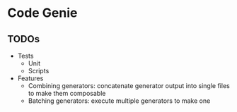 # Code Genie

## TODOs

- Tests
  - Unit
  - Scripts
- Features
  - Combining generators: concatenate generator output into single files to make them composable
  - Batching generators: execute multiple generators to make one
